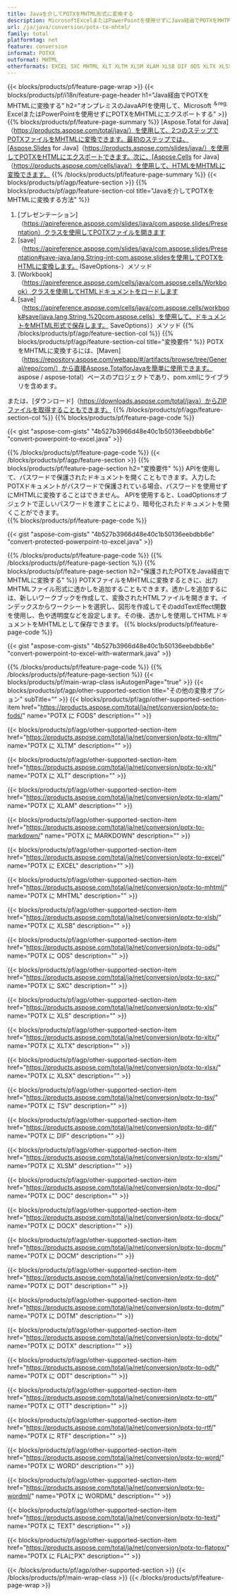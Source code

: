 ```yaml
---
title: Javaを介してPOTXをMHTML形式に変換する
description: MicrosoftExcelまたはPowerPointを使用せずにJava経由でPOTXをMHTML形式に変換する
url: /ja/java/conversion/potx-to-mhtml/
family: total
platformtag: net
feature: conversion
informat: POTXX
outformat: MHTML
otherformats: EXCEL SXC MHTML XLT XLTM XLSM XLAM XLSB DIF ODS XLTX XLSX MARKDOWN TSV FODS XLS DOC DOCX DOCM DOT DOTM DOTX ODT OTT RTF WORD WORDML TEXT FLATOPX
---
```

{{< blocks/products/pf/feature-page-wrap >}}
{{< blocks/products/pf/i18n/feature-page-header h1="Java経由でPOTXをMHTMLに変換する" h2="オンプレミスのJavaAPIを使用して、Microsoft <sup>＆reg; </sup>ExcelまたはPowerPointを使用せずにPOTXをMHTMLにエクスポートする" >}}
{{% blocks/products/pf/feature-page-summary %}}
[Aspose.Total for Java]（https://products.aspose.com/total/java/）を使用して、2つのステップでPOTXファイルをMHTMLに変換できます。最初のステップでは、[Aspose.Slides for Java]（https://products.aspose.com/slides/java/）を使用してPOTXをHTMLにエクスポートできます。次に、[Aspose.Cells for Java]（https://products.aspose.com/cells/java/）を使用して、HTMLをMHTMLに変換できます。
{{% /blocks/products/pf/feature-page-summary  %}}
{{< blocks/products/pf/agp/feature-section >}}
{{% blocks/products/pf/agp/feature-section-col title="Javaを介してPOTXをMHTMLに変換する方法" %}}
1. [プレゼンテーション]（https://apireference.aspose.com/slides/java/com.aspose.slides/Presentation）クラスを使用してPOTXファイルを開きます
2. [save]（https://apireference.aspose.com/slides/java/com.aspose.slides/Presentation#save-java.lang.String-int-com.aspose.slidesを使用してPOTXをHTMLに変換します。 ISaveOptions-）メソッド
3. [Workbook]（https://apireference.aspose.com/cells/java/com.aspose.cells/Workbook）クラスを使用してHTMLドキュメントをロードします
4. [save]（https://apireference.aspose.com/cells/java/com.aspose.cells/workbook#save(java.lang.String,%20com.aspose.cells）を使用して、ドキュメントをMHTML形式で保存します。 SaveOptions））メソッド
{{% /blocks/products/pf/agp/feature-section-col %}}
{{% blocks/products/pf/agp/feature-section-col title="変換要件" %}}
POTXをMHTMLに変換するには、[Maven]（https://repository.aspose.com/webapp/#/artifacts/browse/tree/General/repo/com/）から直接Aspose.TotalforJavaを簡単に使用できます。 aspose / aspose-total）ベースのプロジェクトであり、pom.xmlにライブラリを含めます。

または、[ダウンロード]（https://downloads.aspose.com/total/java）からZIPファイルを取得することもできます。
{{% /blocks/products/pf/agp/feature-section-col %}}
{{% blocks/products/pf/feature-page-code %}}

{{< gist "aspose-com-gists" "4b527b3966d48e40c1b50136eebdbb6e" "convert-powerpoint-to-excel.java" >}}

{{% /blocks/products/pf/feature-page-code %}}
{{< /blocks/products/pf/agp/feature-section >}}
{{% blocks/products/pf/feature-page-section  h2="変換要件" %}}
APIを使用して、パスワードで保護されたドキュメントを開くこともできます。入力したPOTXドキュメントがパスワードで保護されている場合、パスワードを使用せずにMHTMLに変換することはできません。 APIを使用すると、LoadOptionsオブジェクトで正しいパスワードを渡すことにより、暗号化されたドキュメントを開くことができます。  
{{% blocks/products/pf/feature-page-code %}}

{{< gist "aspose-com-gists" "4b527b3966d48e40c1b50136eebdbb6e" "convert-protected-powerpoint-to-excel.java" >}}
{{% /blocks/products/pf/feature-page-code  %}}
{{% /blocks/products/pf/feature-page-section %}}
{{% blocks/products/pf/feature-page-section  h2="保護されたPOTXをJava経由でMHTMLに変換する" %}}
POTXファイルをMHTMLに変換するときに、出力MHTMLファイル形式に透かしを追加することもできます。透かしを追加するには、新しいワークブックを作成して、変換されたHTMLファイルを開きます。インデックスからワークシートを選択し、図形を作成してそのaddTextEffect関数を使用し、色や透明度などを設定します。その後、透かしを使用してHTMLドキュメントをMHTMLとして保存できます。 
{{% blocks/products/pf/feature-page-code %}}

{{< gist "aspose-com-gists" "4b527b3966d48e40c1b50136eebdbb6e" "convert-powerpoint-to-excel-with-watermark.java" >}}
{{% /blocks/products/pf/feature-page-code  %}}
{{% /blocks/products/pf/feature-page-section %}}
{{< blocks/products/pf/main-wrap-class isAutogenPage="true" >}}
{{< blocks/products/pf/agp/other-supported-section title="その他の変換オプション" subTitle="" >}}
{{< blocks/products/pf/agp/other-supported-section-item href="https://products.aspose.com/total/ja/net/conversion/potx-to-fods/" name="POTX に FODS" description="" >}}

{{< blocks/products/pf/agp/other-supported-section-item href="https://products.aspose.com/total/ja/net/conversion/potx-to-xltm/" name="POTX に XLTM" description="" >}}

{{< blocks/products/pf/agp/other-supported-section-item href="https://products.aspose.com/total/ja/net/conversion/potx-to-xlt/" name="POTX に XLT" description="" >}}

{{< blocks/products/pf/agp/other-supported-section-item href="https://products.aspose.com/total/ja/net/conversion/potx-to-xlam/" name="POTX に XLAM" description="" >}}

{{< blocks/products/pf/agp/other-supported-section-item href="https://products.aspose.com/total/ja/net/conversion/potx-to-markdown/" name="POTX に MARKDOWN" description="" >}}

{{< blocks/products/pf/agp/other-supported-section-item href="https://products.aspose.com/total/ja/net/conversion/potx-to-excel/" name="POTX に EXCEL" description="" >}}

{{< blocks/products/pf/agp/other-supported-section-item href="https://products.aspose.com/total/ja/net/conversion/potx-to-mhtml/" name="POTX に MHTML" description="" >}}

{{< blocks/products/pf/agp/other-supported-section-item href="https://products.aspose.com/total/ja/net/conversion/potx-to-xlsb/" name="POTX に XLSB" description="" >}}

{{< blocks/products/pf/agp/other-supported-section-item href="https://products.aspose.com/total/ja/net/conversion/potx-to-ods/" name="POTX に ODS" description="" >}}

{{< blocks/products/pf/agp/other-supported-section-item href="https://products.aspose.com/total/ja/net/conversion/potx-to-sxc/" name="POTX に SXC" description="" >}}

{{< blocks/products/pf/agp/other-supported-section-item href="https://products.aspose.com/total/ja/net/conversion/potx-to-xls/" name="POTX に XLS" description="" >}}

{{< blocks/products/pf/agp/other-supported-section-item href="https://products.aspose.com/total/ja/net/conversion/potx-to-xltx/" name="POTX に XLTX" description="" >}}

{{< blocks/products/pf/agp/other-supported-section-item href="https://products.aspose.com/total/ja/net/conversion/potx-to-xlsx/" name="POTX に XLSX" description="" >}}

{{< blocks/products/pf/agp/other-supported-section-item href="https://products.aspose.com/total/ja/net/conversion/potx-to-tsv/" name="POTX に TSV" description="" >}}

{{< blocks/products/pf/agp/other-supported-section-item href="https://products.aspose.com/total/ja/net/conversion/potx-to-dif/" name="POTX に DIF" description="" >}}

{{< blocks/products/pf/agp/other-supported-section-item href="https://products.aspose.com/total/ja/net/conversion/potx-to-xlsm/" name="POTX に XLSM" description="" >}}

{{< blocks/products/pf/agp/other-supported-section-item href="https://products.aspose.com/total/ja/net/conversion/potx-to-doc/" name="POTX に DOC" description="" >}}

{{< blocks/products/pf/agp/other-supported-section-item href="https://products.aspose.com/total/ja/net/conversion/potx-to-docx/" name="POTX に DOCX" description="" >}}

{{< blocks/products/pf/agp/other-supported-section-item href="https://products.aspose.com/total/ja/net/conversion/potx-to-docm/" name="POTX に DOCM" description="" >}}

{{< blocks/products/pf/agp/other-supported-section-item href="https://products.aspose.com/total/ja/net/conversion/potx-to-dot/" name="POTX に DOT" description="" >}}

{{< blocks/products/pf/agp/other-supported-section-item href="https://products.aspose.com/total/ja/net/conversion/potx-to-dotm/" name="POTX に DOTM" description="" >}}

{{< blocks/products/pf/agp/other-supported-section-item href="https://products.aspose.com/total/ja/net/conversion/potx-to-dotx/" name="POTX に DOTX" description="" >}}

{{< blocks/products/pf/agp/other-supported-section-item href="https://products.aspose.com/total/ja/net/conversion/potx-to-odt/" name="POTX に ODT" description="" >}}

{{< blocks/products/pf/agp/other-supported-section-item href="https://products.aspose.com/total/ja/net/conversion/potx-to-ott/" name="POTX に OTT" description="" >}}

{{< blocks/products/pf/agp/other-supported-section-item href="https://products.aspose.com/total/ja/net/conversion/potx-to-rtf/" name="POTX に RTF" description="" >}}

{{< blocks/products/pf/agp/other-supported-section-item href="https://products.aspose.com/total/ja/net/conversion/potx-to-word/" name="POTX に WORD" description="" >}}

{{< blocks/products/pf/agp/other-supported-section-item href="https://products.aspose.com/total/ja/net/conversion/potx-to-wordml/" name="POTX に WORDML" description="" >}}

{{< blocks/products/pf/agp/other-supported-section-item href="https://products.aspose.com/total/ja/net/conversion/potx-to-text/" name="POTX に TEXT" description="" >}}

{{< blocks/products/pf/agp/other-supported-section-item href="https://products.aspose.com/total/ja/net/conversion/potx-to-flatopx/" name="POTX に FLAにPX" description="" >}}


{{< /blocks/products/pf/agp/other-supported-section >}}
{{< /blocks/products/pf/main-wrap-class >}}
{{< /blocks/products/pf/feature-page-wrap >}}